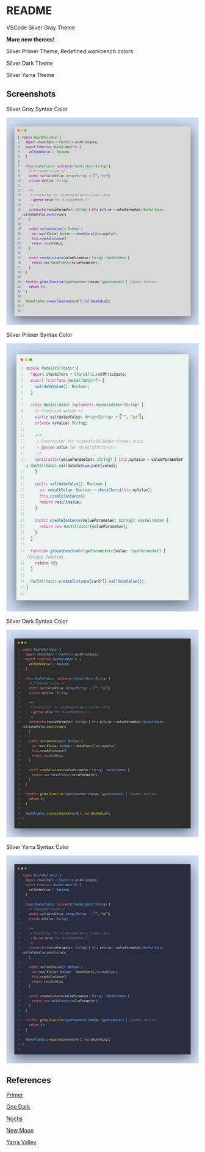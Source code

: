 # README

VSCode Silver Gray Theme

**More new themes!**

Silver Primer Theme, Redefined workbench colors

Silver Dark Theme

Silver Yarra Theme


## Screenshots

<!-- Silver Gray Theme

![vscode](./screenshots/vscode-gray.png)

Silver Dark Theme

![vscode](./screenshots/vscode-dark.png)

Silver Yarra Theme

![vscode](./screenshots/vscode-yarra.png)

Silver Primer Theme

![vscode](./screenshots/vscode-primer.png) -->

Silver Gray Syntax Color

![vscode](./screenshots/syntax-gray.png)

Silver Primer Syntax Color

![vscode](./screenshots/syntax-primer.png)

Silver Dark Syntax Color

![vscode](./screenshots/syntax-dark.png)

Silver Yarra Syntax Color

![vscode](./screenshots/syntax-yarra.png)


## References

[Primer]

[One Dark]

[Noctis]

[New Moon]

[Yarra Valley]

[Noctis]:https://marketplace.visualstudio.com/items?itemName=liviuschera.noctis

[Tokyo Night]:https://marketplace.visualstudio.com/items?itemName=enkia.tokyo-night

[Gray Gray Gray]:https://marketplace.visualstudio.com/items?itemName=kendama1980.graygraygray

[Primer]:https://primer.style/primitives/

[Github Light]:https://marketplace.visualstudio.com/items?itemName=Hyzeta.vscode-theme-github-light

[Yarra Valley]:https://marketplace.visualstudio.com/items?itemName=dustypomerleau.yarra-valley

[New Moon]:https://marketplace.visualstudio.com/items?itemName=taniarascia.new-moon-vscode

[An Old Hope]:https://marketplace.visualstudio.com/items?itemName=dustinsanders.an-old-hope-theme-vscode

[One Dark]:https://github.com/joshdick/onedark.vim/blob/main/colors/onedark.vim